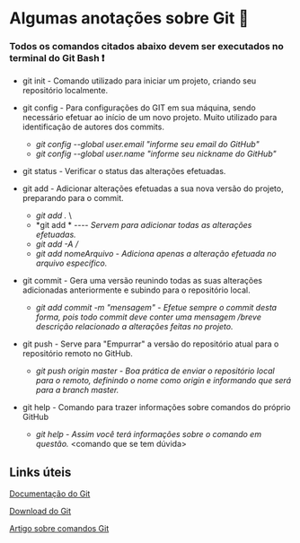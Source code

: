 # Algumas anotações sobre Git :notebook:

### Todos os comandos citados abaixo devem ser executados no terminal do Git Bash :exclamation:

- git init - Comando utilizado para iniciar um projeto, criando seu repositório localmente.
- git config - Para configurações do GIT em sua máquina, sendo necessário efetuar ao início de um novo projeto. Muito utilizado para identificação de autores dos commits.
  - *git config --global user.email "informe seu email do GitHub"*
  - *git config --global user.name "informe seu nickname do GitHub"*

- git status - Verificar o status das alterações efetuadas.
- git add - Adicionar alterações efetuadas a sua nova versão do projeto, preparando para o commit.
  - *git add .*      \
  - *git add *      ---- *Servem para adicionar todas as alterações efetuadas.*
  - *git add -A    /*
  - *git add nomeArquivo* - *Adiciona apenas a alteração efetuada no arquivo específico.*

- git commit - Gera uma versão reunindo todas as suas alterações adicionadas anteriormente e subindo para o repositório local.
  - *git add commit -m "mensagem"* - *Efetue sempre o commit desta forma, pois todo commit deve conter uma mensagem /breve descrição relacionado a alterações feitas no projeto.*

- git push - Serve para "Empurrar" a versão do repositório atual para o repositório remoto no GitHub.
  - *git push origin master* - *Boa prática de enviar o repositório local para o remoto, definindo o nome como origin e informando que será para a branch master.*

- git help - Comando para trazer informações sobre comandos do próprio GitHub
  - *git help - Assim você terá informações sobre o comando em questão.* <comando que se tem dúvida> 
  

## Links úteis

[Documentação do Git](https://git-scm.com/doc)

[Download do Git](https://git-scm.com/downloads)

[Artigo sobre comandos Git](https://www.codigofonte.com.br/artigos/top-25-comandos-do-git)









